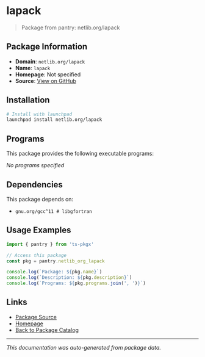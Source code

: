 # lapack

> Package from pantry: netlib.org/lapack

## Package Information

- **Domain**: `netlib.org/lapack`
- **Name**: `lapack`
- **Homepage**: Not specified
- **Source**: [View on GitHub](https://github.com/pkgxdev/pantry/tree/main/projects/netlib.org/lapack/package.yml)

## Installation

```bash
# Install with launchpad
launchpad install netlib.org/lapack
```

## Programs

This package provides the following executable programs:

*No programs specified*

## Dependencies

This package depends on:

- `gnu.org/gcc^11 # libgfortran`

## Usage Examples

```typescript
import { pantry } from 'ts-pkgx'

// Access this package
const pkg = pantry.netlib_org_lapack

console.log(`Package: ${pkg.name}`)
console.log(`Description: ${pkg.description}`)
console.log(`Programs: ${pkg.programs.join(', ')}`)
```

## Links

- [Package Source](https://github.com/pkgxdev/pantry/tree/main/projects/netlib.org/lapack/package.yml)
- [Homepage](#)
- [Back to Package Catalog](../package-catalog.md)

---

*This documentation was auto-generated from package data.*
